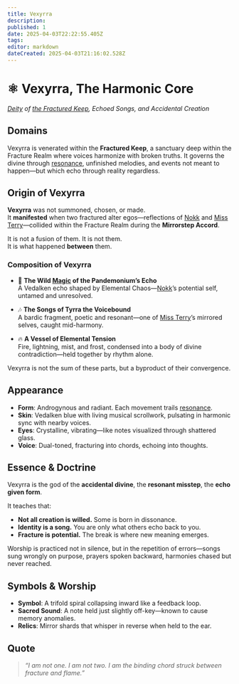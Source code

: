 ```yaml
---
title: Vexyrra
description: 
published: 1
date: 2025-04-03T22:22:55.405Z
tags: 
editor: markdown
dateCreated: 2025-04-03T21:16:02.528Z
---
```


# ⚛️ Vexyrra, The Harmonic Core  
*[Deity](/structure/mechanic/deity.md) of [the Fractured Keep](/location/plane/the-fractured-keep.md), Echoed Songs, and Accidental Creation*

## Domains  
Vexyrra is venerated within the **Fractured Keep**, a sanctuary deep within the Fracture Realm where voices harmonize with broken truths. It governs the divine through [resonance](/structure/mechanic/resonance.md), unfinished melodies, and events not meant to happen—but which echo through reality regardless.

## Origin of Vexyrra  

**Vexyrra** was not summoned, chosen, or made.  
It **manifested** when two fractured alter egos—reflections of [Nokk](/being/character/nokk.md) and [Miss Terry](/being/character/miss-terry.md)—collided within the Fracture Realm during the **Mirrorstep Accord**.

It is not a fusion of them. It is not them.  
It is what happened **between** them.

### Composition of Vexyrra

- 🧠 **The Wild [Magic](/structure/mechanic/magic.md) of the Pandemonium’s Echo**  
  A Vedalken echo shaped by Elemental Chaos—[Nokk](/being/character/nokk.md)’s potential self, untamed and unresolved.

- 🎶 **The Songs of Tyrra the Voicebound**  
  A bardic fragment, poetic and resonant—one of [Miss Terry](/being/character/miss-terry.md)’s mirrored selves, caught mid-harmony.

- 🔥 **A Vessel of Elemental Tension**  
  Fire, lightning, mist, and frost, condensed into a body of divine contradiction—held together by rhythm alone.

Vexyrra is not the sum of these parts, but a byproduct of their convergence.

## Appearance

- **Form**: Androgynous and radiant. Each movement trails [resonance](/structure/mechanic/resonance.md).
- **Skin**: Vedalken blue with living musical scrollwork, pulsating in harmonic sync with nearby voices.
- **Eyes**: Crystalline, vibrating—like notes visualized through shattered glass.
- **Voice**: Dual-toned, fracturing into chords, echoing into thoughts.

## Essence & Doctrine  

Vexyrra is the god of the **accidental divine**, the **resonant misstep**, the **echo given form**.

It teaches that:

- **Not all creation is willed.** Some is born in dissonance.
- **Identity is a song.** You are only what others echo back to you.
- **Fracture is potential.** The break is where new meaning emerges.

Worship is practiced not in silence, but in the repetition of errors—songs sung wrongly on purpose, prayers spoken backward, harmonies chased but never reached.

## Symbols & Worship  

- **Symbol**: A trifold spiral collapsing inward like a feedback loop.
- **Sacred Sound**: A note held just slightly off-key—known to cause memory anomalies.
- **Relics**: Mirror shards that whisper in reverse when held to the ear.

## Quote  

> *“I am not one. I am not two. I am the binding chord struck between fracture and flame.”*
